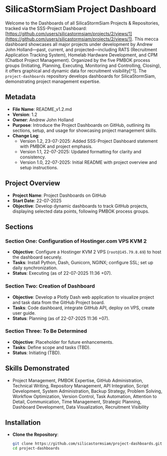 # SilicaStormSiam Project Dashboard
Welcome to the Dashboards of all SilicaStormSiam Projects & Repositories, tracked via the SSS-Project Dashboard: [https://github.com/users/silicastormsiam/projects/2/views/1](https://github.com/users/silicastormsiam/projects/2/views/1). This mecca dashboard showcases all major projects under development by Andrew John Holland—past, current, and projected—including RATS (Recruitment Application Tracking System), Homelab Hardware Development, and CPM (Chatbot Project Management). Organized by the five PMBOK process groups (Initiating, Planning, Executing, Monitoring and Controlling, Closing), it offers graphical and dynamic data for recruitment visibility[^1]. The `project-dashboards` repository develops dashboards for SilicaStormSiam, demonstrating project management expertise.

## Metadata
- **File Name**: README_v1.2.md
- **Version**: 1.2
- **Owner**: Andrew John Holland
- **Purpose**: Introduce the Project Dashboards on GitHub, outlining its sections, setup, and usage for showcasing project management skills.
- **Change Log**:
  - Version 1.2, 23-07-2025: Added SSS-Project Dashboard statement with PMBOK and project emphasis.
  - Version 1.1, 22-07-2025: Updated formatting for clarity and consistency.
  - Version 1.0, 22-07-2025: Initial README with project overview and setup instructions.

## Project Overview
- **Project Name**: Project Dashboards on GitHub
- **Start Date**: 22-07-2025
- **Objective**: Develop dynamic dashboards to track GitHub projects, displaying selected data points, following PMBOK process groups.

## Sections
### Section One: Configuration of Hostinger.com VPS KVM 2
- **Objective**: Configure a Hostinger KVM 2 VPS (`root@145.79.8.69`) to host the dashboard securely.
- **Tasks**: Install Python, Dash, Gunicorn, NGINX; configure SSL; set up daily synchronization.
- **Status**: Executing (as of 22-07-2025 11:36 +07).

### Section Two: Creation of Dashboard
- **Objective**: Develop a Plotly Dash web application to visualize project and task data from the GitHub Project board.
- **Tasks**: Code dashboard, integrate GitHub API, deploy on VPS, create user guide.
- **Status**: Planning (as of 22-07-2025 11:36 +07).

### Section Three: To Be Determined
- **Objective**: Placeholder for future enhancements.
- **Tasks**: Define scope and tasks (TBD).
- **Status**: Initiating (TBD).

## Skills Demonstrated
- Project Management, PMBOK Expertise, GitHub Administration, Technical Writing, Repository Management, API Integration, Script Development, System Administration, Backup Strategy, Problem Solving, Workflow Optimization, Version Control, Task Automation, Attention to Detail, Communication, Time Management, Strategic Planning, Dashboard Development, Data Visualization, Recruitment Visibility

## Installation
- **Clone the Repository**:
  ```bash
  git clone https://github.com/silicastormsiam/project-dashboards.git
  cd project-dashboards
